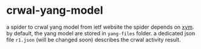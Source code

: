 # crwal-yang-model
a spider to crwal yang model from ietf website 
the spider depends on [xym](https://github.com/xym-tool/xym).
by default, the yang model are stored in `yang-files` folder.
a dedicated json file `r1.json` (will be changed soon) describes the crwal activity result.

